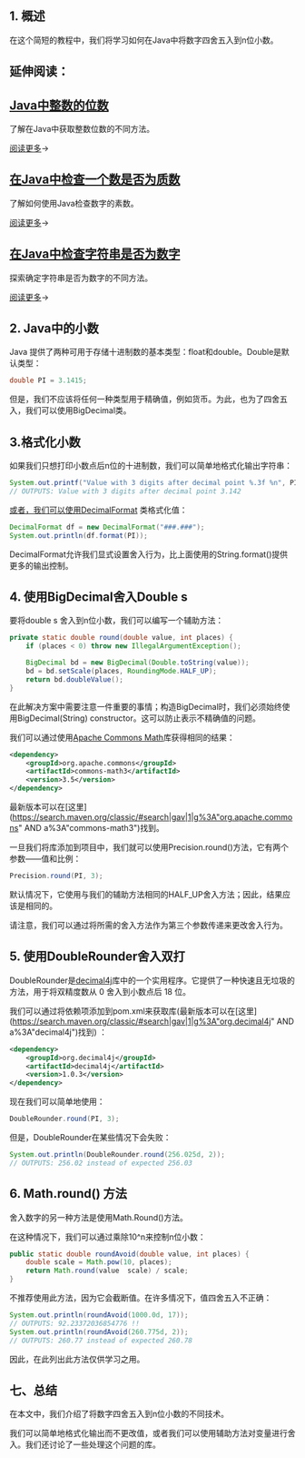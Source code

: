 ## 1. 概述

在这个简短的教程中，我们将学习如何在Java中将数字四舍五入到n位小数。

## 延伸阅读：

## [Java中整数的位数](https://www.baeldung.com/java-number-of-digits-in-int)

了解在Java中获取整数位数的不同方法。

[阅读更多](https://www.baeldung.com/java-number-of-digits-in-int)→

## [在Java中检查一个数是否为质数](https://www.baeldung.com/java-prime-numbers)

了解如何使用Java检查数字的素数。

[阅读更多](https://www.baeldung.com/java-prime-numbers)→

## [在Java中检查字符串是否为数字](https://www.baeldung.com/java-check-string-number)

探索确定字符串是否为数字的不同方法。

[阅读更多](https://www.baeldung.com/java-check-string-number)→

## 2. Java中的小数

Java 提供了两种可用于存储十进制数的基本类型：float和double。Double是默认类型：

```java
double PI = 3.1415;
```

但是，我们不应该将任何一种类型用于精确值，例如货币。为此，也为了四舍五入，我们可以使用BigDecimal类。

## 3.格式化小数

如果我们只想打印小数点后n位的十进制数，我们可以简单地格式化输出字符串：

```java
System.out.printf("Value with 3 digits after decimal point %.3f %n", PI);
// OUTPUTS: Value with 3 digits after decimal point 3.142
```

[或者，我们可以使用DecimalFormat](https://docs.oracle.com/en/java/javase/11/docs/api/java.base/java/text/DecimalFormat.html) 类格式化值：

```java
DecimalFormat df = new DecimalFormat("###.###");
System.out.println(df.format(PI));
```

DecimalFormat允许我们显式设置舍入行为，比上面使用的String.format()提供更多的输出控制。

## 4. 使用BigDecimal舍入Double s

要将double s 舍入到n位小数，我们可以编写一个辅助方法：

```java
private static double round(double value, int places) {
    if (places < 0) throw new IllegalArgumentException();

    BigDecimal bd = new BigDecimal(Double.toString(value));
    bd = bd.setScale(places, RoundingMode.HALF_UP);
    return bd.doubleValue();
}
```

在此解决方案中需要注意一件重要的事情；构造BigDecimal时，我们必须始终使用BigDecimal(String) constructor。这可以防止表示不精确值的问题。

我们可以通过使用[Apache Commons Math](https://commons.apache.org/proper/commons-math/)库获得相同的结果：

```xml
<dependency>
    <groupId>org.apache.commons</groupId>
    <artifactId>commons-math3</artifactId>
    <version>3.5</version>
</dependency>
```

最新版本可以在[这里](https://search.maven.org/classic/#search|gav|1|g%3A"org.apache.commons" AND a%3A"commons-math3")找到。

一旦我们将库添加到项目中，我们就可以使用Precision.round()方法，它有两个参数——值和比例：

```java
Precision.round(PI, 3);
```

默认情况下，它使用与我们的辅助方法相同的HALF_UP舍入方法；因此，结果应该是相同的。

请注意，我们可以通过将所需的舍入方法作为第三个参数传递来更改舍入行为。

## 5. 使用DoubleRounder舍入双打

DoubleRounder是[decimal4j](https://github.com/tools4j/decimal4j)库中的一个实用程序。它提供了一种快速且无垃圾的方法，用于将双精度数从 0 舍入到小数点后 18 位。

我们可以通过将依赖项添加到pom.xml来获取库(最新版本可以在[这里](https://search.maven.org/classic/#search|gav|1|g%3A"org.decimal4j" AND a%3A"decimal4j")找到) ：

```xml
<dependency>
    <groupId>org.decimal4j</groupId>
    <artifactId>decimal4j</artifactId>
    <version>1.0.3</version>
</dependency>
```

现在我们可以简单地使用：

```java
DoubleRounder.round(PI, 3);
```

但是，DoubleRounder在某些情况下会失败：

```java
System.out.println(DoubleRounder.round(256.025d, 2));
// OUTPUTS: 256.02 instead of expected 256.03
```

## 6. Math.round() 方法

舍入数字的另一种方法是使用Math.Round()方法。

在这种情况下，我们可以通过乘除10^n来控制n位小数：

```java
public static double roundAvoid(double value, int places) {
    double scale = Math.pow(10, places);
    return Math.round(value  scale) / scale;
}
```

不推荐使用此方法，因为它会截断值。在许多情况下，值四舍五入不正确：

```java
System.out.println(roundAvoid(1000.0d, 17));
// OUTPUTS: 92.23372036854776 !!
System.out.println(roundAvoid(260.775d, 2));
// OUTPUTS: 260.77 instead of expected 260.78
```

因此，在此列出此方法仅供学习之用。

## 七、总结

在本文中，我们介绍了将数字四舍五入到n位小数的不同技术。

我们可以简单地格式化输出而不更改值，或者我们可以使用辅助方法对变量进行舍入。我们还讨论了一些处理这个问题的库。